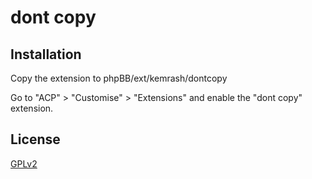 # dont copy

## Installation

Copy the extension to phpBB/ext/kemrash/dontcopy

Go to "ACP" > "Customise" > "Extensions" and enable the "dont copy" extension.

## License

[GPLv2](license.txt)
